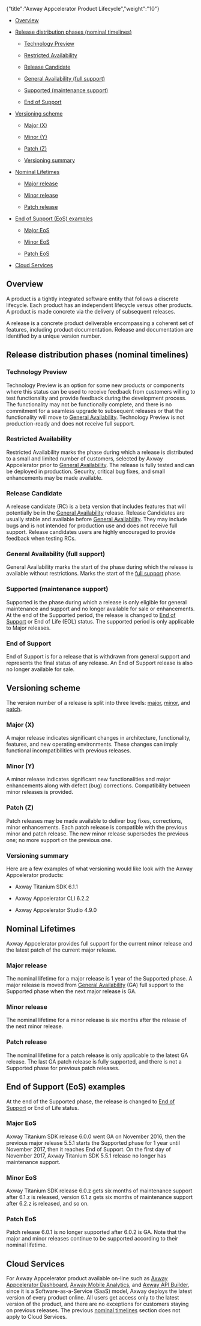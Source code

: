 {"title":"Axway Appcelerator Product Lifecycle","weight":"10"}

* [Overview](#Overview)

* [Release distribution phases (nominal timelines)](#Releasedistributionphases(nominaltimelines))

  * [Technology Preview](#TechnologyPreview)

  * [Restricted Availability](#RestrictedAvailability)

  * [Release Candidate](#ReleaseCandidate)

  * [General Availability (full support)](#GeneralAvailability(fullsupport))

  * [Supported (maintenance support)](#Supported(maintenancesupport))

  * [End of Support](#EndofSupport)

* [Versioning scheme](#Versioningscheme)

  * [Major (X)](#Major(X))

  * [Minor (Y)](#Minor(Y))

  * [Patch (Z)](#Patch(Z))

  * [Versioning summary](#Versioningsummary)

* [Nominal Lifetimes](#NominalLifetimes)

  * [Major release](#Majorrelease)

  * [Minor release](#Minorrelease)

  * [Patch release](#Patchrelease)

* [End of Support (EoS) examples](#EndofSupport(EoS)examples)

  * [Major EoS](#MajorEoS)

  * [Minor EoS](#MinorEoS)

  * [Patch EoS](#PatchEoS)

* [Cloud Services](#CloudServices)


## Overview

A product is a tightly integrated software entity that follows a discrete lifecycle. Each product has an independent lifecycle versus other products. A product is made concrete via the delivery of subsequent releases.

A release is a concrete product deliverable encompassing a coherent set of features, including product documentation. Release and documentation are identified by a unique version number.

## Release distribution phases (nominal timelines)

### Technology Preview

Technology Preview is an option for some new products or components where this status can be used to receive feedback from customers willing to test functionality and provide feedback during the development process. The functionality may not be functionally complete, and there is no commitment for a seamless upgrade to subsequent releases or that the functionality will move to [General Availability](#GeneralAvailability(fullsupport)). Technology Preview is not production-ready and does not receive full support.

### Restricted Availability

Restricted Availability marks the phase during which a release is distributed to a small and limited number of customers, selected by Axway Appcelerator prior to [General Availability](#GeneralAvailability(fullsupport)). The release is fully tested and can be deployed in production. Security, critical bug fixes, and small enhancements may be made available.

### Release Candidate

A release candidate (RC) is a beta version that includes features that will potentially be in the [General Availability](#GeneralAvailability(fullsupport)) release. Release Candidates are usually stable and available before [General Availability](#GeneralAvailability(fullsupport)). They may include bugs and is not intended for production use and does not receive full support. Release candidates users are highly encouraged to provide feedback when testing RCs.

### General Availability (full support)

General Availability marks the start of the phase during which the release is available without restrictions. Marks the start of the [full support](#Supported(maintenancesupport)) phase.

### Supported (maintenance support)

Supported is the phase during which a release is only eligible for general maintenance and support and no longer available for sale or enhancements. At the end of the Supported period, the release is changed to [End of Support](#EndofSupport) or End of Life (EOL) status. The supported period is only applicable to Major releases.

### End of Support

End of Support is for a release that is withdrawn from general support and represents the final status of any release. An End of Support release is also no longer available for sale.

## Versioning scheme

The version number of a release is split into three levels: [major](#Major(X)), [minor](#Minor(Y)), and [patch](#Patch(Z)).

### Major (X)

A major release indicates significant changes in architecture, functionality, features, and new operating environments. These changes can imply functional incompatibilities with previous releases.

### Minor (Y)

A minor release indicates significant new functionalities and major enhancements along with defect (bug) corrections. Compatibility between minor releases is provided.

### Patch (Z)

Patch releases may be made available to deliver bug fixes, corrections, minor enhancements. Each patch release is compatible with the previous minor and patch release. The new minor release supersedes the previous one; no more support on the previous one.

### Versioning summary

Here are a few examples of what versioning would like look with the Axway Appcelerator products:

* Axway Titanium SDK 6.1.1

* Axway Appcelerator CLI 6.2.2

* Axway Appcelerator Studio 4.9.0


## Nominal Lifetimes

Axway Appcelerator provides full support for the current minor release and the latest patch of the current major release.

### Major release

The nominal lifetime for a major release is 1 year of the Supported phase. A major release is moved from [General Availability](#GeneralAvailability(fullsupport)) (GA) full support to the Supported phase when the next major release is GA.

### Minor release

The nominal lifetime for a minor release is six months after the release of the next minor release.

### Patch release

The nominal lifetime for a patch release is only applicable to the latest GA release. The last GA patch release is fully supported, and there is not a Supported phase for previous patch releases.

## End of Support (EoS) examples

At the end of the Supported phase, the release is changed to [End of Support](#EndofSupport) or End of Life status.

### Major EoS

Axway Titanium SDK release 6.0.0 went GA on November 2016, then the previous major release 5.5.1 starts the Supported phase for 1 year until November 2017, then it reaches End of Support. On the first day of November 2017, Axway Titanium SDK 5.5.1 release no longer has maintenance support.

### Minor EoS

Axway Titanium SDK release 6.0.z gets six months of maintenance support after 6.1.z is released, version 6.1.z gets six months of maintenance support after 6.2.z is released, and so on.

### Patch EoS

Patch release 6.0.1 is no longer supported after 6.0.2 is GA. Note that the major and minor releases continue to be supported according to their nominal lifetime.

## Cloud Services

For Axway Appcelerator product available on-line such as [Axway Appcelerator Dashboard](/docs/appc/Appcelerator_Dashboard/), [Axway Mobile Analytics](/docs/appc/AMPLIFY_Appcelerator_Services/AMPLIFY_Appcelerator_Services_Guide/Appcelerator_Analytics/), and [Axway API Builder](/docs/appc/Axway_API_Builder/), since it is a Software-as-a-Service (SaaS) model, Axway deploys the latest version of every product online. All users get access only to the latest version of the product, and there are no exceptions for customers staying on previous releases. The previous [nominal timelines](#Releasedistributionphases(nominaltimelines)) section does not apply to Cloud Services.
